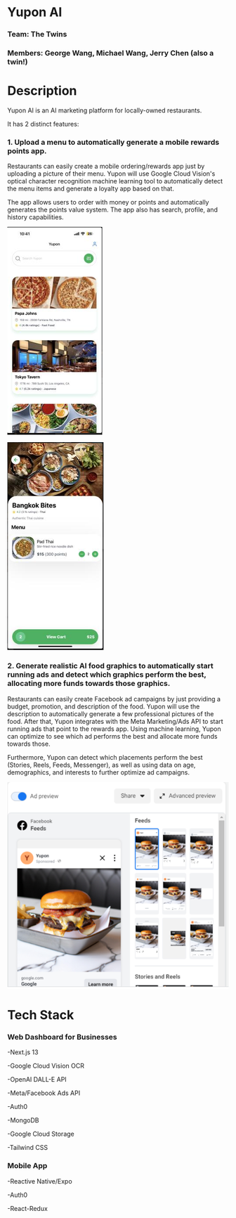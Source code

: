 # Yupon AI 
### Team: The Twins
### Members: George Wang, Michael Wang, Jerry Chen (also a twin!)

# Description
Yupon AI is an AI marketing platform for locally-owned restaurants.

It has 2 distinct features:
### 1. Upload a menu to automatically generate a mobile rewards points app.
Restaurants can easily create a mobile ordering/rewards app just by uploading a picture of their menu. Yupon will use Google Cloud Vision's optical character recognition machine learning tool to automatically detect the menu items and generate a loyalty app based on that.

The app allows users to order with money or points and automatically generates the points value system. The app also has search, profile, and history capabilities.

![Screenshot](app3.PNG)

![Screenshot](app4.PNG)

### 2. Generate realistic AI food graphics to automatically start running ads and detect which graphics perform the best, allocating more funds towards those graphics.
Restaurants can easily create Facebook ad campaigns by just providing a budget, promotion, and description of the food. Yupon will use the description to automatically generate a few professional pictures of the food. After that, Yupon integrates with the Meta Marketing/Ads API to start running ads that point to the rewards app. Using machine learning, Yupon can optimize to see which ad performs the best and allocate more funds towards those.

Furthermore, Yupon can detect which placements perform the best (Stories, Reels, Feeds, Messenger), as well as using data on age, demographics, and interests to further optimize ad campaigns.

![Screenshot](yuponexample1.PNG)

# Tech Stack
### Web Dashboard for Businesses
-Next.js 13

-Google Cloud Vision OCR

-OpenAI DALL-E API

-Meta/Facebook Ads API

-Auth0

-MongoDB

-Google Cloud Storage

-Tailwind CSS

### Mobile App
-Reactive Native/Expo

-Auth0

-React-Redux
